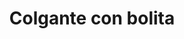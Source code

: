 ---
title: Colgante con bolita
date: 
draft: false

# descripcion
description : Aro de plata pasante

materials: Plata 925

color: Plateado

dimensions: 2,3cm largo

code: 01-20-0417

type: "Aros"

categories: []

# Images
# first image will be shown in the product page
images:
  # - image: "images/path_to_image"
  # La ubicacion de las imagenes es imagenes/Aros/Aros.Solo Plata/01-20-0417-colgante-con-bolita
  - image: "./images/aros/solo_plata/01-20-0417-colgante-con-bolita_a.JPG"
---